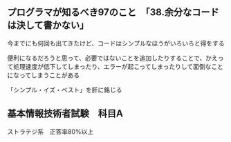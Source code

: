 ## プログラマが知るべき97のこと　「38.余分なコードは決して書かない」
今までにも何回も出てきたけど、コードはシンプルなほうがいろいろと得をする

便利になるだろうと思って、必要ではないことを追加したりすることで、かえって処理速度が低下してしまったり、エラーが起こってしまったりして面倒なことになってしまうことがある

「シンプル・イズ・ベスト」を肝に銘じる

## 基本情報技術者試験　科目A
ストラテジ系　正答率80%以上
